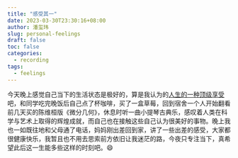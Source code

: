 ```yaml
---
title: "感受其一"
date: 2023-03-30T23:30:16+08:00
author: 潘玺玮
slug: personal-feelings
draft: false
toc: false
categories:
  - recording
tags:
  - feelings
---
```

今天晚上感觉自己当下的生活状态是极好的，算是我认为的[人生的一种顶级享受](https://www.zhihu.com/question/56328597)吧，和同学吃完晚饭后自己点了杯咖啡，买了一盒草莓，回到宿舍一个人开始翻看前几天买的陈维桓版《微分几何》，休息时听一曲小提琴古典乐，感叹着人类在科学与艺术上取得的辉煌成就，而自己也在接触这些自己认为很美好的事物。晚上我也一如既往地和父母通了电话，妈妈刚出差回到家，讲了一些出差的感受，大家都很健康快乐，我暂且也不用去思索前方依旧让我迷茫的路，今夜只专注当下，真希望此后这一生能多些这样的时刻吧。:smile: